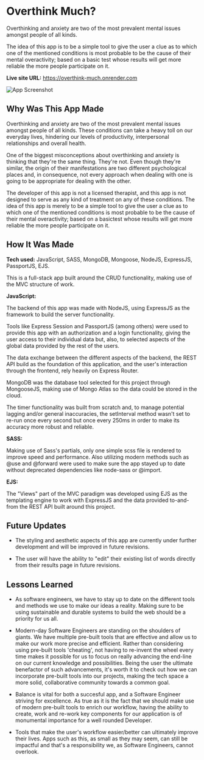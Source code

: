 # Overthink Much?

Overthinking and anxiety are two of the most prevalent mental issues amongst people of all kinds. 

The idea of this app is to be a simple tool to give the user a clue as to which one of the mentioned conditions is most probable to be the cause of their mental overactivity; based on a basic test whose results will get more reliable the more people participate on it.

**Live site URL:** https://overthink-much.onrender.com

![App Screenshot](/src/App%20Screenshot.png)

## Why Was This App Made

Overthinking and anxiety are two of the most prevalent mental issues amongst people of all kinds. These conditions can take a heavy toll on our everyday lives, hindering our levels of productivity, interpersonal relationships and overall health.

One of the biggest misconceptions about overthinking and anxiety is thinking that they're the same thing. They're not. Even though they're similar, the origin of their manifestations are two different psychological places and, in consequence, not every approach when dealing with one is going to be appropriate for dealing with the other.

The developer of this app is not a licensed therapist, and this app is not designed to serve as any kind of treatment on any of these conditions. The idea of this app is merely to be a simple tool to give the user a clue as to which one of the mentioned conditions is most probable to be the cause of their mental overactivity; based on a basictest whose results will get more reliable the more people participate on it.

## How It Was Made

**Tech used:**  JavaScript, SASS, MongoDB, Mongoose, NodeJS, ExpressJS, PassportJS, EJS.

This is a full-stack app built around the CRUD functionality, making use of the MVC structure of work.

**JavaScript:**

The backend of this app was made with NodeJS, using ExpressJS as the framework to build the server functionality.

Tools like Express Session and PassportJS (among others) were used to provide this app with an authorization and a login functionality, giving the user access to their individual data but, also, to selected aspects of the global data provided by the rest of the users.

The data exchange between the different aspects of the backend, the REST API build as the foundation of this application, and the user's interaction through the frontend, rely heavily on Express Router.

MongoDB was the database tool selected for this project through MongooseJS, making use of Mongo Atlas so the data could be stored in the cloud.

The timer functionality was built from scratch and, to manage potential lagging and/or general inaccuracies, the setInterval method wasn't set to re-run once every second but once every 250ms in order to make its accuracy more robust and reliable.

**SASS:** 

Making use of Sass's partials, only one simple scss file is rendered to improve speed and performance. Also utilizing modern methods such as @use and @forward were used to make sure the app stayed up to date without deprecated dependencies like node-sass or @import.

**EJS:**

The "Views" part of the MVC paradigm was developed using EJS as the templating engine to work with ExpressJS and the data provided to-and-from the REST API built around this project.

## Future Updates

- The styling and aesthetic aspects of this app are currently under further development and will be improved in future revisions.

- The user will have the ability to "edit" their existing list of words directly from their results page in future revisions.

## Lessons Learned

- As software engineers, we have to stay up to date on the different tools and methods we use to make our ideas a reality. Making sure to be using sustainable and durable systems to build the web should be a priority for us all.

- Modern-day Software Engineers are standing on the shoulders of giants. We have multiple pre-built tools that are effective and allow us to make our work more precise and efficient. Rather than considering using pre-built tools 'cheating', not having to re-invent the wheel every time makes it possible for us to focus on really advancing the end-line on our current knowledge and possibilities. Being the user the ultimate benefactor of such advancements, it's worth it to check out how we can incorporate pre-built tools into our projects, making the tech space a more solid, collaborative community towards a common goal. 

- Balance is vital for both a succesful app, and a Software Engineer striving for excellence. As true as it is the fact that we should make use of modern pre-built tools to enrich our workflow, having the ability to create, work and re-work key components for our application is of monumental importance for a well rounded Developer.

- Tools that make the user's workflow easier/better can ultimately improve their lives. Apps such as this, as small as they may seem, can still be impactful and that's a responsibility we, as Software Engineers, cannot overlook.